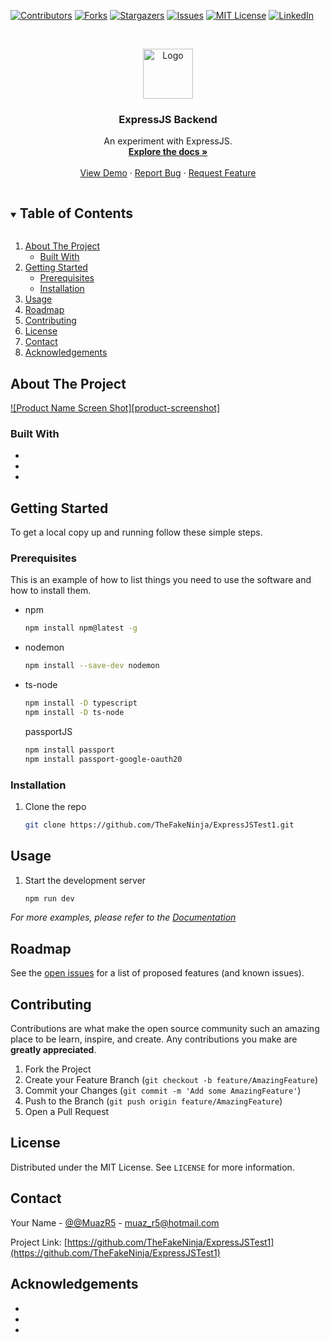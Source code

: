 [![Contributors][contributors-shield]][contributors-url]
[![Forks][forks-shield]][forks-url]
[![Stargazers][stars-shield]][stars-url]
[![Issues][issues-shield]][issues-url]
[![MIT License][license-shield]][license-url]
[![LinkedIn][linkedin-shield]][linkedin-url]

<!-- PROJECT LOGO -->
<br />
<p align="center">
  <a href="https://github.com/TheFakeNinja/ExpressJSTest1">
    <img src="images/logo.png" alt="Logo" width="80" height="80">
  </a>

  <h3 align="center">ExpressJS Backend</h3>

  <p align="center">
    An experiment with ExpressJS.
    <br />
    <a href="https://github.com/TheFakeNinja/ExpressJSTest1"><strong>Explore the docs »</strong></a>
    <br />
    <br />
    <a href="https://github.com/TheFakeNinja/ExpressJSTest1">View Demo</a>
    ·
    <a href="https://github.com/TheFakeNinja/ExpressJSTest1/issues">Report Bug</a>
    ·
    <a href="https://github.com/TheFakeNinja/ExpressJSTest1/issues">Request Feature</a>
  </p>
</p>

<!-- TABLE OF CONTENTS -->
<details open="open">
  <summary><h2 style="display: inline-block">Table of Contents</h2></summary>
  <ol>
    <li>
      <a href="#about-the-project">About The Project</a>
      <ul>
        <li><a href="#built-with">Built With</a></li>
      </ul>
    </li>
    <li>
      <a href="#getting-started">Getting Started</a>
      <ul>
        <li><a href="#prerequisites">Prerequisites</a></li>
        <li><a href="#installation">Installation</a></li>
      </ul>
    </li>
    <li><a href="#usage">Usage</a></li>
    <li><a href="#roadmap">Roadmap</a></li>
    <li><a href="#contributing">Contributing</a></li>
    <li><a href="#license">License</a></li>
    <li><a href="#contact">Contact</a></li>
    <li><a href="#acknowledgements">Acknowledgements</a></li>
  </ol>
</details>

<!-- ABOUT THE PROJECT -->

## About The Project

[![Product Name Screen Shot][product-screenshot]](https://example.com)

### Built With

-   []()
-   []()
-   []()

<!-- GETTING STARTED -->

## Getting Started

To get a local copy up and running follow these simple steps.

### Prerequisites

This is an example of how to list things you need to use the software and how to install them.

-   npm
    ```sh
    npm install npm@latest -g
    ```
-   nodemon
    ```sh
    npm install --save-dev nodemon
    ```
-   ts-node
    ```sh
    npm install -D typescript
    npm install -D ts-node
    ```
    passportJS
    ```sh
    npm install passport
    npm install passport-google-oauth20
    ```
### Installation

1. Clone the repo
    ```sh
    git clone https://github.com/TheFakeNinja/ExpressJSTest1.git
    ```

<!-- USAGE EXAMPLES -->

## Usage

1. Start the development server
    ```sh
    npm run dev
    ```

_For more examples, please refer to the [Documentation](https://example.com)_

<!-- ROADMAP -->

## Roadmap

See the [open issues](https://github.com/TheFakeNinja/ExpressJSTest1/issues) for a list of proposed features (and known issues).

<!-- CONTRIBUTING -->

## Contributing

Contributions are what make the open source community such an amazing place to be learn, inspire, and create. Any contributions you make are **greatly appreciated**.

1. Fork the Project
2. Create your Feature Branch (`git checkout -b feature/AmazingFeature`)
3. Commit your Changes (`git commit -m 'Add some AmazingFeature'`)
4. Push to the Branch (`git push origin feature/AmazingFeature`)
5. Open a Pull Request

<!-- LICENSE -->

## License

Distributed under the MIT License. See `LICENSE` for more information.

<!-- CONTACT -->

## Contact

Your Name - [@@MuazR5](https://twitter.com/@MuazR5) - muaz_r5@hotmail.com

Project Link: [https://github.com/TheFakeNinja/ExpressJSTest1](https://github.com/TheFakeNinja/ExpressJSTest1)

<!-- ACKNOWLEDGEMENTS -->

## Acknowledgements

-   []()
-   []()
-   []()

<!-- MARKDOWN LINKS & IMAGES -->
<!-- https://www.markdownguide.org/basic-syntax/#reference-style-links -->

[contributors-shield]: https://img.shields.io/github/contributors/TheFakeNinja/ExpressJSTest1.svg?style=for-the-badge
[contributors-url]: https://github.com/TheFakeNinja/ExpressJSTest1/graphs/contributors
[forks-shield]: https://img.shields.io/github/forks/TheFakeNinja/ExpressJSTest1.svg?style=for-the-badge
[forks-url]: https://github.com/TheFakeNinja/ExpressJSTest1/network/members
[stars-shield]: https://img.shields.io/github/stars/TheFakeNinja/ExpressJSTest1.svg?style=for-the-badge
[stars-url]: https://github.com/TheFakeNinja/ExpressJSTest1/stargazers
[issues-shield]: https://img.shields.io/github/issues/TheFakeNinja/ExpressJSTest1.svg?style=for-the-badge
[issues-url]: https://github.com/TheFakeNinja/ExpressJSTest1/issues
[license-shield]: https://img.shields.io/github/license/TheFakeNinja/ExpressJSTest1.svg?style=for-the-badge
[license-url]: https://github.com/TheFakeNinja/ExpressJSTest1/blob/master/LICENSE.txt
[linkedin-shield]: https://img.shields.io/badge/-LinkedIn-black.svg?style=for-the-badge&logo=linkedin&colorB=555
[linkedin-url]: https://linkedin.com/in/TheFakeNinja
